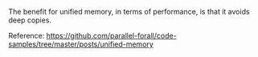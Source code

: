 The benefit for unified memory, in terms of performance, is that it avoids deep copies. <br>

Reference:
https://github.com/parallel-forall/code-samples/tree/master/posts/unified-memory

